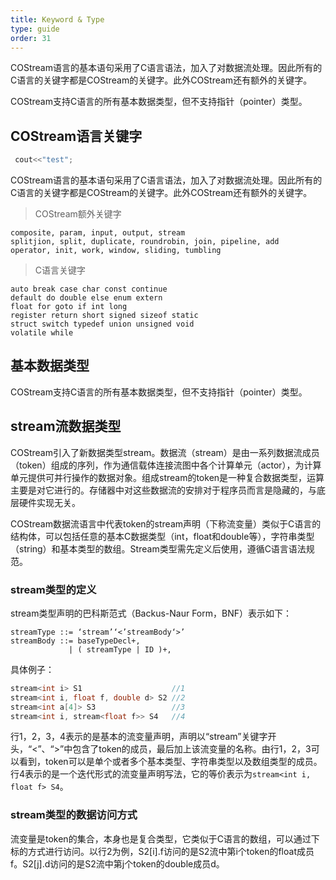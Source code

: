 ```yaml
---
title: Keyword & Type
type: guide
order: 31
---
```


COStream语言的基本语句采用了C语言语法，加入了对数据流处理。因此所有的C语言的关键字都是COStream的关键字。此外COStream还有额外的关键字。

COStream支持C语言的所有基本数据类型，但不支持指针（pointer）类型。

## COStream语言关键字
```c++
 cout<<"test";
```
COStream语言的基本语句采用了C语言语法，加入了对数据流处理。因此所有的C语言的关键字都是COStream的关键字。此外COStream还有额外的关键字。
>COStream额外关键字
```
composite, param, input, output, stream
splitjion, split, duplicate, roundrobin, join, pipeline, add
operator, init, work, window, sliding, tumbling 
```
>C语言关键字
```
auto break case char const continue
default do double else enum extern
float for goto if int long
register return short signed sizeof static
struct switch typedef union unsigned void
volatile while
```

## 基本数据类型

COStream支持C语言的所有基本数据类型，但不支持指针（pointer）类型。

## stream流数据类型

COStream引入了新数据类型stream。数据流（stream）是由一系列数据流成员（token）组成的序列，作为通信载体连接流图中各个计算单元（actor），为计算单元提供可并行操作的数据对象。组成stream的token是一种复合数据类型，运算主要是对它进行的。存储器中对这些数据流的安排对于程序员而言是隐藏的，与底层硬件实现无关。

COStream数据流语言中代表token的stream声明（下称流变量）类似于C语言的结构体，可以包括任意的基本C数据类型（int，float和double等），字符串类型（string）和基本类型的数组。Stream类型需先定义后使用，遵循C语言语法规范。

### stream类型的定义
stream类型声明的巴科斯范式（Backus-Naur Form，BNF）表示如下：
```
streamType ::= ‘stream’‘<’streamBody‘>’
streamBody ::= baseTypeDecl+,
             | ( streamType | ID )+,
```
具体例子：
```c++
stream<int i> S1                    //1
stream<int i, float f, double d> S2 //2
stream<int a[4]> S3                 //3
stream<int i, stream<float f>> S4   //4
```
行1，2，3，4表示的是基本的流变量声明，声明以“stream”关键字开头，“<”、“>”中包含了token的成员，最后加上该流变量的名称。由行1，2，3可以看到，token可以是单个或者多个基本类型、字符串类型以及数组类型的成员。行4表示的是一个迭代形式的流变量声明写法，它的等价表示为`stream<int i, float f> S4`。

### stream类型的数据访问方式
流变量是token的集合，本身也是复合类型，它类似于C语言的数组，可以通过下标的方式进行访问。以行2为例，S2[i].f访问的是S2流中第i个token的float成员f。S2[j].d访问的是S2流中第j个token的double成员d。
